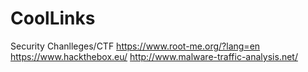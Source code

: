 # CoolLinks

Security Chanlleges/CTF
https://www.root-me.org/?lang=en
https://www.hackthebox.eu/
http://www.malware-traffic-analysis.net/





